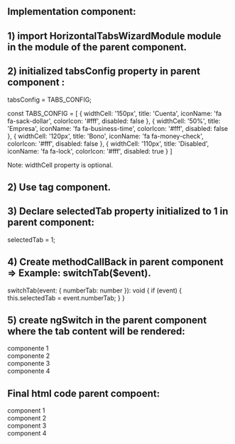 ## Implementation component:

## 1) import HorizontalTabsWizardModule module in the module of the parent component.

## 2) initialized tabsConfig property in parent component :
tabsConfig = TABS_CONFIG;

const TABS_CONFIG = [
  { widthCell: '150px', title: 'Cuenta', iconName: 'fa fa-sack-dollar', colorIcon: '#fff', disabled: false },
  { widthCell: '50%', title: 'Empresa', iconName: 'fa fa-business-time', colorIcon: '#fff', disabled: false },
  { widthCell: '120px', title: 'Bono', iconName: 'fa fa-money-check', colorIcon: '#fff', disabled: false },
  { widthCell: '110px', title: 'Disabled', iconName: 'fa fa-lock', colorIcon: '#fff', disabled: true }
]

Note: widthCell property is optional.

## 2) Use tag component.
<div class="col-12">
    <app-horizontal-tabs-wizard
    [horizontalTabConfig]="tabsConfig"
    (callBackHorizontalTabs)="switchTab($event)">
    </app-horizontal-tabs-wizard>
</div>

## 3) Declare selectedTab property initialized to 1 in parent component:
selectedTab = 1;

## 4) Create methodCallBack in parent component => Example: switchTab($event).
switchTab(event: { numberTab: number }): void {
    if (event) {
        this.selectedTab = event.numberTab;
    }
}

## 5) create ngSwitch in the parent component where the tab content will be rendered:
<div class="row">
    <div class="col-12" >
    <span [ngSwitch]="selectedTab">
        <div *ngSwitchCase="1">
        componente 1
        </div>
        <div *ngSwitchCase="2">
        componente 2
        </div>
        <div *ngSwitchCase="3">
        componente 3
        </div>
        <div *ngSwitchDefault>
        componente 4
        </div>
    </span>
    </div>
</div>

## Final html code parent compoent:
<div class="row">

<div class="col-12">
    <app-horizontal-tabs-wizard
    [horizontalTabConfig]="tabsConfig"
    (callBackHorizontalTabs)="switchTab($event)">
    </app-horizontal-tabs-wizard>
</div>

<div class="row">
    <div class="col-12" >
    <span [ngSwitch]="selectedTab">
        <div *ngSwitchCase="1">
        component 1
        </div>
        <div *ngSwitchCase="2">
        component 2
        </div>
        <div *ngSwitchCase="3">
        component 3
        </div>
        <div *ngSwitchDefault>
        component 4
        </div>
    </span>
    </div>
</div>

</div>
